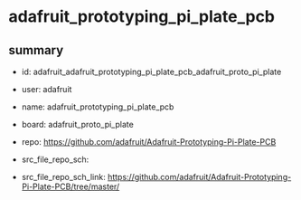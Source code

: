 # adafruit_prototyping_pi_plate_pcb
 
## summary 
* id: adafruit_adafruit_prototyping_pi_plate_pcb_adafruit_proto_pi_plate
* user: adafruit
* name: adafruit_prototyping_pi_plate_pcb
* board: adafruit_proto_pi_plate
* repo: https://github.com/adafruit/Adafruit-Prototyping-Pi-Plate-PCB



* src_file_repo_sch: 
* src_file_repo_sch_link: https://github.com/adafruit/Adafruit-Prototyping-Pi-Plate-PCB/tree/master/




